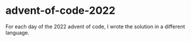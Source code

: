 # advent-of-code-2022
For each day of the 2022 advent of code, I wrote the solution in a different language.
